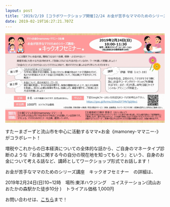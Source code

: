 ```yaml
---
layout: post
title: '2019/2/19 [コラボワークショップ開催]2/24 お金が苦手なママのためのシリーズ講座　キックオフセミナー'
date: 2019-02-19T16:27:21.707Z
---
```

![](/images/uploads/20190224告知画像.jpg)

すたーまざーずと流山市を中心に活動するママ×お金《mamoney-ママニー-》がコラボレート！

増税やこれからの日本経済についての全体的な話から、ご自身のマネータイプ診断のような『お金に関する今の自分の現在地を知ってもらう』という、自身のお金について考える話など、講師としてワークショップ形式でお話します！

お金が苦手なママのためのシリーズ講座　キックオフセミナー　の詳細は、

2019年2月24日(日)10~12時　場所:東洋ハウジング　ユイステーション(流山おおたかの森駅かた徒歩10分 )　トライアル価格 1,000円

お問い合わせは、[こちら](info@star-mothers.com)まで！
